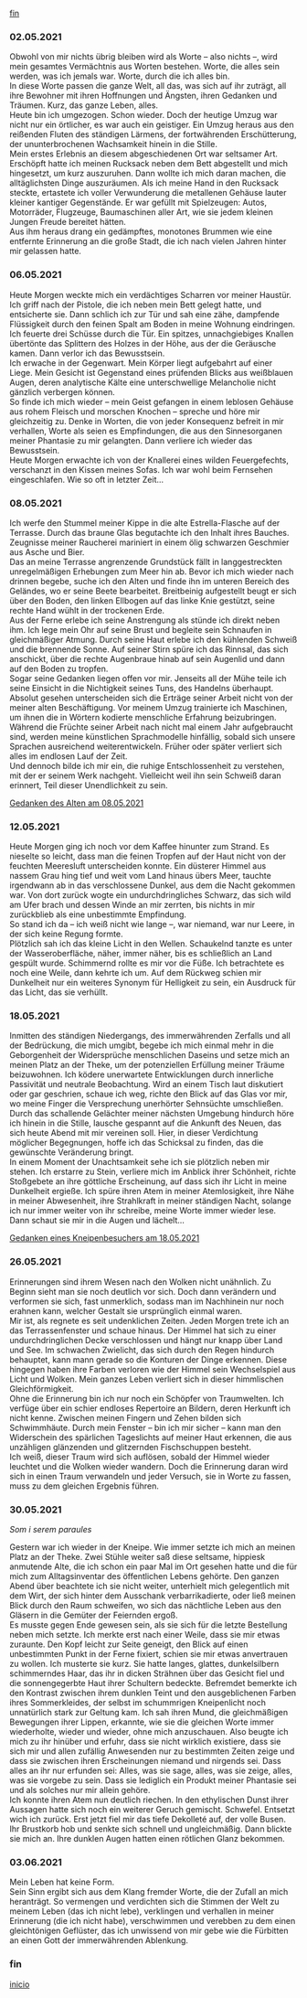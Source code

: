 [fin](#fin)

### 02.05.2021
Obwohl von mir nichts übrig bleiben wird als Worte 
– also nichts –,
wird mein gesamtes Vermächtnis aus Worten bestehen.
Worte, die alles sein werden, was ich jemals war. 
Worte, durch die ich alles bin.<br>
In diese Worte passen die ganze Welt, 
all das, was sich auf ihr zuträgt, 
all ihre Bewohner mit ihren Hoffnungen und Ängsten, 
ihren Gedanken und Träumen.
Kurz, das ganze Leben, alles.<br>
Heute bin ich umgezogen. Schon wieder.
Doch der heutige Umzug war nicht nur ein örtlicher, 
es war auch ein geistiger.
Ein Umzug heraus aus den reißenden Fluten des ständigen Lärmens, 
der fortwährenden Erschütterung, der ununterbrochenen Wachsamkeit hinein in die Stille.<br>
Mein erstes Erlebnis an diesem abgeschiedenen Ort war seltsamer Art.
Erschöpft hatte ich meinen Rucksack neben dem Bett abgestellt und mich hingesetzt, 
um kurz auszuruhen.
Dann wollte ich mich daran machen, 
die alltäglichsten Dinge auszuräumen.
Als ich meine Hand in den Rucksack steckte, 
ertastete ich voller Verwunderung die metallenen Gehäuse lauter kleiner kantiger Gegenstände.
Er war gefüllt mit Spielzeugen: 
Autos, Motorräder, Flugzeuge, Baumaschinen aller Art, 
wie sie jedem kleinen Jungen Freude bereitet hätten.<br>
Aus ihm heraus drang ein gedämpftes, monotones Brummen
wie eine entfernte Erinnerung an die große Stadt, 
die ich nach vielen Jahren hinter mir gelassen hatte.

### 06.05.2021
Heute Morgen weckte mich ein verdächtiges Scharren vor meiner Haustür. 
Ich griff nach der Pistole, die ich neben mein Bett gelegt hatte, und entsicherte sie.
Dann schlich ich zur Tür und sah eine zähe, dampfende Flüssigkeit durch den feinen Spalt am Boden
in meine Wohnung eindringen.
Ich feuerte drei Schüsse durch die Tür.
Ein spitzes, unnachgiebiges Knallen übertönte das Splittern des Holzes in der Höhe, aus der die Geräusche kamen.
Dann verlor ich das Bewusstsein.<br>
Ich erwache in der Gegenwart. Mein Körper liegt aufgebahrt auf einer Liege. 
Mein Gesicht ist Gegenstand eines prüfenden Blicks aus weißblauen Augen,
deren analytische Kälte eine unterschwellige Melancholie nicht gänzlich verbergen können.<br>
So finde ich mich wieder –
mein Geist gefangen in einem leblosen Gehäuse aus rohem Fleisch und morschen Knochen – 
spreche und höre mir gleichzeitig zu.
Denke in Worten, die von jeder Konsequenz befreit in mir verhallen,
Worte als seien es Empfindungen, 
die aus den Sinnesorganen meiner Phantasie zu mir gelangten.
Dann verliere ich wieder das Bewusstsein.<br>
Heute Morgen erwachte ich von der Knallerei eines wilden Feuergefechts, verschanzt in den Kissen meines Sofas.
Ich war wohl beim Fernsehen eingeschlafen. 
Wie so oft in letzter Zeit...

### 08.05.2021
Ich werfe den Stummel meiner Kippe in die alte Estrella-Flasche auf der Terrasse. 
Durch das braune Glas begutachte ich den Inhalt ihres Bauches. 
Zeugnisse meiner Raucherei mariniert in einem ölig schwarzen Geschmier aus Asche und Bier.<br>
Das an meine Terrasse angrenzende Grundstück fällt in langgestreckten unregelmäßigen Erhebungen zum Meer hin ab.
Bevor ich mich wieder nach drinnen begebe,
suche ich den Alten und finde ihn im unteren Bereich des Geländes,
wo er seine Beete bearbeitet.
Breitbeinig aufgestellt beugt er sich über den Boden,
den linken Ellbogen auf das linke Knie gestützt,
seine rechte Hand wühlt in der trockenen Erde.<br>
Aus der Ferne erlebe ich seine Anstrengung als stünde ich direkt neben ihm.
Ich lege mein Ohr auf seine Brust und 
begleite sein Schnaufen in gleichmäßiger Atmung.
Durch seine Haut erlebe ich den kühlenden Schweiß
und die brennende Sonne. 
Auf seiner Stirn spüre ich das Rinnsal,
das sich anschickt, 
über die rechte Augenbraue hinab auf sein Augenlid und dann auf den Boden zu tropfen.<br>
Sogar seine Gedanken liegen offen vor mir.
Jenseits all der Mühe teile ich seine Einsicht in die Nichtigkeit seines Tuns, des Handelns überhaupt.<br>
Absolut gesehen unterscheiden sich die Erträge seiner Arbeit nicht von der meiner alten Beschäftigung.
Vor meinem Umzug trainierte ich Maschinen, um ihnen die in Wörtern kodierte menschliche Erfahrung beizubringen.
Während die Früchte seiner Arbeit nach nicht mal einem Jahr aufgebraucht sind, 
werden meine künstlichen Sprachmodelle hinfällig, 
sobald sich unsere Sprachen ausreichend weiterentwickeln.
Früher oder später verliert sich alles im endlosen Lauf der Zeit.<br>
Und dennoch bilde ich mir ein, 
die ruhige Entschlossenheit zu verstehen, 
mit der er seinem Werk nachgeht.
Vielleicht weil ihn sein Schweiß daran erinnert, 
Teil dieser Unendlichkeit zu sein.

[Gedanken des Alten am 08.05.2021](Tagebuch-2.md#08052021)

### 12.05.2021
Heute Morgen ging ich noch vor dem Kaffee hinunter zum Strand.
Es nieselte so leicht,
dass man die feinen Tropfen auf der Haut nicht von der feuchten Meeresluft unterscheiden konnte.
Ein düsterer Himmel aus nassem Grau hing tief und weit vom Land hinaus übers Meer,
tauchte irgendwann ab in das verschlossene Dunkel,
aus dem die Nacht gekommen war.
Von dort zurück wogte ein undurchdringliches Schwarz,
das sich wild am Ufer brach
und dessen Winde an mir zerrten,
bis nichts in mir zurückblieb als eine unbestimmte Empfindung.<br>
So stand ich da – ich weiß nicht wie lange –,
war niemand, war nur Leere, 
in der sich keine Regung formte.<br>
Plötzlich sah ich das kleine Licht in den Wellen.
Schaukelnd tanzte es unter der Wasseroberfläche, 
näher, immer näher,
bis es schließlich an Land gespült wurde.
Schimmernd rollte es mir vor die Füße.
Ich betrachtete es noch eine Weile, 
dann kehrte ich um.
Auf dem Rückweg schien mir Dunkelheit nur ein weiteres Synonym für Helligkeit zu sein,
ein Ausdruck für das Licht, 
das sie verhüllt. 

### 18.05.2021
Inmitten des ständigen Niedergangs, 
des immerwährenden Zerfalls und all der Bedrückung,
die mich umgibt,
begebe ich mich einmal mehr in die Geborgenheit der Widersprüche menschlichen Daseins
und setze mich an meinen Platz an der Theke,
um der potenziellen Erfüllung meiner Träume beizuwohnen.
Ich ködere unerwartete Entwicklungen durch innerliche Passivität und neutrale Beobachtung.
Wird an einem Tisch laut diskutiert oder gar geschrien,
schaue ich weg, richte den Blick auf das Glas vor mir,
wo meine Finger die Versprechung unerhörter Sehnsüchte umschließen.
Durch das schallende Gelächter meiner nächsten Umgebung hindurch höre ich hinein in die Stille,
lausche gespannt auf die Ankunft des Neuen,
das sich heute Abend mit mir vereinen soll.
Hier, in dieser Verdichtung möglicher Begegnungen,
hoffe ich das Schicksal zu finden,
das die gewünschte Veränderung bringt.<br>
In einem Moment der Unachtsamkeit sehe ich sie plötzlich neben mir stehen.
Ich erstarre zu Stein, 
verliere mich im Anblick ihrer Schönheit,
richte Stoßgebete an ihre göttliche Erscheinung, 
auf dass sich ihr Licht in meine Dunkelheit ergieße.
Ich spüre ihren Atem in meiner Atemlosigkeit, 
ihre Nähe in meiner Abwesenheit, 
ihre Strahlkraft in meiner ständigen Nacht,
solange ich nur immer weiter von ihr schreibe,
meine Worte immer wieder lese.<br>
Dann schaut sie mir in die Augen und lächelt...

[Gedanken eines Kneipenbesuchers am 18.05.2021](Tagebuch-2.md#08052021)

### 26.05.2021
Erinnerungen sind ihrem Wesen nach den Wolken nicht unähnlich.
Zu Beginn sieht man sie noch deutlich vor sich.
Doch dann verändern und verformen sie sich,
fast unmerklich,
sodass man im Nachhinein nur noch erahnen kann,
welcher Gestalt sie ursprünglich einmal waren.<br>
Mir ist, als regnete es seit undenklichen Zeiten.
Jeden Morgen trete ich an das Terrassenfenster und schaue hinaus.
Der Himmel hat sich zu einer undurchdringlichen Decke verschlossen
und hängt nur knapp über Land und See.
Im schwachen Zwielicht, 
das sich durch den Regen hindurch behauptet,
kann mann gerade so die Konturen der Dinge erkennen.
Diese hingegen haben ihre Farben verloren 
wie der Himmel sein Wechselspiel aus Licht und Wolken.
Mein ganzes Leben verliert sich in dieser himmlischen Gleichförmigkeit.<br>
Ohne die Erinnerung bin ich nur noch ein Schöpfer von Traumwelten.
Ich verfüge über ein schier endloses Repertoire an Bildern,
deren Herkunft ich nicht kenne.
Zwischen meinen Fingern und Zehen bilden sich Schwimmhäute.
Durch mein Fenster 
– bin ich mir sicher – 
kann man den Widerschein des spärlichen Tageslichts auf meiner Haut erkennen,
die aus unzähligen glänzenden und glitzernden Fischschuppen besteht.<br>
Ich weiß, dieser Traum wird sich auflösen,
sobald der Himmel wieder leuchtet
und die Wolken wieder wandern. 
Doch die Erinnerung daran wird sich in einen Traum verwandeln
und jeder Versuch,
sie in Worte zu fassen, 
muss zu dem gleichen Ergebnis führen.

### 30.05.2021
_Som i serem paraules_

Gestern war ich wieder in der Kneipe.
Wie immer setzte ich mich an meinen Platz an der Theke.
Zwei Stühle weiter saß diese seltsame, hippiesk anmutende Alte,
die ich schon ein paar Mal im Ort gesehen hatte und 
die für mich zum Alltagsinventar des öffentlichen Lebens gehörte.
Den ganzen Abend über beachtete ich sie nicht weiter,
unterhielt mich gelegentlich mit dem Wirt,
der sich hinter dem Ausschank verbarrikadierte,
oder ließ meinen Blick durch den Raum schweifen,
wo sich das nächtliche Leben aus den Gläsern in die Gemüter der Feiernden ergoß.<br>
Es musste gegen Ende gewesen sein,
als sie sich für die letzte Bestellung neben mich setzte.
Ich merkte erst nach einer Weile,
dass sie mir etwas zuraunte.
Den Kopf leicht zur Seite geneigt,
den Blick auf einen unbestimmten Punkt in der Ferne fixiert,
schien sie mir etwas anvertrauen zu wollen.
Ich musterte sie kurz.
Sie hatte langes, glattes, dunkelsilbern schimmerndes Haar,
das ihr in dicken Strähnen über das Gesicht fiel
und die sonnengegerbte Haut ihrer Schultern bedeckte.
Befremdet bemerkte ich den Kontrast zwischen ihrem dunklen Teint und den ausgeblichenen Farben ihres Sommerkleides,
der selbst im schummrigen Kneipenlicht noch unnatürlich stark zur Geltung kam.
Ich sah ihren Mund, die gleichmäßigen Bewegungen ihrer Lippen,
erkannte, wie sie die gleichen Worte immer wiederholte,
wieder und wieder, ohne mich anzuschauen.
Also beugte ich mich zu ihr hinüber und erfuhr,
dass sie nicht wirklich existiere,
dass sie sich mir und allen zufällig Anwesenden nur zu bestimmten Zeiten zeige
und dass sie zwischen ihren Erscheinungen niemand und nirgends sei.
Dass alles an ihr nur erfunden sei:
Alles, was sie sage,
alles, was sie zeige,
alles, was sie vorgebe zu sein.
Dass sie lediglich ein Produkt meiner Phantasie sei und als solches nur mir allein gehöre.<br>
Ich konnte ihren Atem nun deutlich riechen.
In den ethylischen Dunst ihrer Aussagen hatte sich noch ein weiterer Geruch gemischt.
Schwefel.
Entsetzt wich ich zurück.
Erst jetzt fiel mir das tiefe Dekolleté auf, der volle Busen.
Ihr Brustkorb hob und senkte sich schnell und ungleichmäßig.
Dann blickte sie mich an.
Ihre dunklen Augen hatten einen rötlichen Glanz bekommen.

### 03.06.2021
Mein Leben hat keine Form.<br>
Sein Sinn ergibt sich aus dem Klang fremder Worte,
die der Zufall an mich heranträgt.
So vermengen und verdichten sich die Stimmen der Welt zu meinem Leben
(das ich nicht lebe), 
verklingen und verhallen in meiner Erinnerung
(die ich nicht habe), 
verschwimmen und verebben zu dem einen gleichtönigen Geflüster,
das ich unwissend von mir gebe wie die Fürbitten an einen Gott der immerwährenden Ablenkung.

### fin

[inicio](#02052021)
